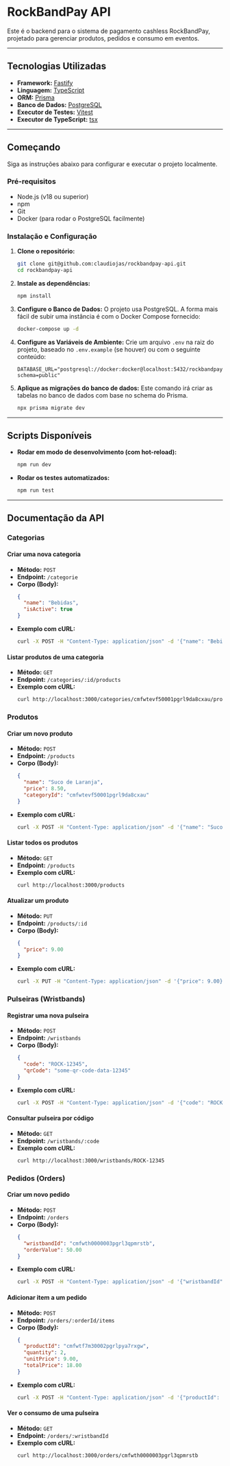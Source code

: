 # RockBandPay API

Este é o backend para o sistema de pagamento cashless RockBandPay, projetado para gerenciar produtos, pedidos e consumo em eventos.

---

## Tecnologias Utilizadas

*   **Framework:** [Fastify](https://www.fastify.io/)
*   **Linguagem:** [TypeScript](https://www.typescriptlang.org/)
*   **ORM:** [Prisma](https://www.prisma.io/)
*   **Banco de Dados:** [PostgreSQL](https://www.postgresql.org/)
*   **Executor de Testes:** [Vitest](https://vitest.dev/)
*   **Executor de TypeScript:** [tsx](https://github.com/esbuild-kit/tsx)

---

## Começando

Siga as instruções abaixo para configurar e executar o projeto localmente.

### Pré-requisitos

*   Node.js (v18 ou superior)
*   npm
*   Git
*   Docker (para rodar o PostgreSQL facilmente)

### Instalação e Configuração

1.  **Clone o repositório:**
    ```bash
    git clone git@github.com:claudiojas/rockbandpay-api.git
    cd rockbandpay-api
    ```

2.  **Instale as dependências:**
    ```bash
    npm install
    ```

3.  **Configure o Banco de Dados:**
    O projeto usa PostgreSQL. A forma mais fácil de subir uma instância é com o Docker Compose fornecido:
    ```bash
    docker-compose up -d
    ```

4.  **Configure as Variáveis de Ambiente:**
    Crie um arquivo `.env` na raiz do projeto, baseado no `.env.example` (se houver) ou com o seguinte conteúdo:
    ```env
    DATABASE_URL="postgresql://docker:docker@localhost:5432/rockbandpay?schema=public"
    ```

5.  **Aplique as migrações do banco de dados:**
    Este comando irá criar as tabelas no banco de dados com base no schema do Prisma.
    ```bash
    npx prisma migrate dev
    ```

---

## Scripts Disponíveis

*   **Rodar em modo de desenvolvimento (com hot-reload):**
    ```bash
    npm run dev
    ```

*   **Rodar os testes automatizados:**
    ```bash
    npm run test
    ```

---

## Documentação da API

### Categorias

#### Criar uma nova categoria
*   **Método:** `POST`
*   **Endpoint:** `/categorie`
*   **Corpo (Body):**
    ```json
    {
      "name": "Bebidas",
      "isActive": true
    }
    ```
*   **Exemplo com cURL:**
    ```bash
    curl -X POST -H "Content-Type: application/json" -d '{"name": "Bebidas", "isActive": true}' http://localhost:3000/categorie
    ```

#### Listar produtos de uma categoria
*   **Método:** `GET`
*   **Endpoint:** `/categories/:id/products`
*   **Exemplo com cURL:**
    ```bash
    curl http://localhost:3000/categories/cmfwtevf50001pgrl9da8cxau/products
    ```

### Produtos

#### Criar um novo produto
*   **Método:** `POST`
*   **Endpoint:** `/products`
*   **Corpo (Body):**
    ```json
    {
      "name": "Suco de Laranja",
      "price": 8.50,
      "categoryId": "cmfwtevf50001pgrl9da8cxau"
    }
    ```
*   **Exemplo com cURL:**
    ```bash
    curl -X POST -H "Content-Type: application/json" -d '{"name": "Suco de Laranja", "price": 8.50, "categoryId": "..."}' http://localhost:3000/products
    ```

#### Listar todos os produtos
*   **Método:** `GET`
*   **Endpoint:** `/products`
*   **Exemplo com cURL:**
    ```bash
    curl http://localhost:3000/products
    ```

#### Atualizar um produto
*   **Método:** `PUT`
*   **Endpoint:** `/products/:id`
*   **Corpo (Body):**
    ```json
    {
      "price": 9.00
    }
    ```
*   **Exemplo com cURL:**
    ```bash
    curl -X PUT -H "Content-Type: application/json" -d '{"price": 9.00}' http://localhost:3000/products/cmfwtf7m30002pgrlpya7rxgw
    ```

### Pulseiras (Wristbands)

#### Registrar uma nova pulseira
*   **Método:** `POST`
*   **Endpoint:** `/wristbands`
*   **Corpo (Body):**
    ```json
    {
      "code": "ROCK-12345",
      "qrCode": "some-qr-code-data-12345"
    }
    ```
*   **Exemplo com cURL:**
    ```bash
    curl -X POST -H "Content-Type: application/json" -d '{"code": "ROCK-12345", "qrCode": "some-qr-code-data-12345"}' http://localhost:3000/wristbands
    ```

#### Consultar pulseira por código
*   **Método:** `GET`
*   **Endpoint:** `/wristbands/:code`
*   **Exemplo com cURL:**
    ```bash
    curl http://localhost:3000/wristbands/ROCK-12345
    ```

### Pedidos (Orders)

#### Criar um novo pedido
*   **Método:** `POST`
*   **Endpoint:** `/orders`
*   **Corpo (Body):**
    ```json
    {
      "wristbandId": "cmfwth0000003pgrl3qpmrstb",
      "orderValue": 50.00
    }
    ```
*   **Exemplo com cURL:**
    ```bash
    curl -X POST -H "Content-Type: application/json" -d '{"wristbandId": "...", "orderValue": 50.00}' http://localhost:3000/orders
    ```

#### Adicionar item a um pedido
*   **Método:** `POST`
*   **Endpoint:** `/orders/:orderId/items`
*   **Corpo (Body):**
    ```json
    {
      "productId": "cmfwtf7m30002pgrlpya7rxgw",
      "quantity": 2,
      "unitPrice": 9.00,
      "totalPrice": 18.00
    }
    ```
*   **Exemplo com cURL:**
    ```bash
    curl -X POST -H "Content-Type: application/json" -d '{"productId": "...", "quantity": 2, ...}' http://localhost:3000/orders/cmfwti92r0005pgrl10xikapu/items
    ```

#### Ver o consumo de uma pulseira
*   **Método:** `GET`
*   **Endpoint:** `/orders/:wristbandId`
*   **Exemplo com cURL:**
    ```bash
    curl http://localhost:3000/orders/cmfwth0000003pgrl3qpmrstb
    ```
